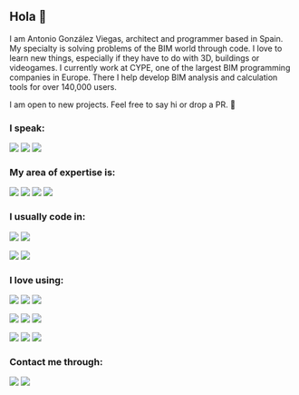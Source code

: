 ## Hola 👋

I am Antonio González Viegas, architect and programmer based in Spain. My specialty is solving problems of the BIM world through code. I love to learn new things, especially if they have to do with 3D, buildings or videogames. I currently work at CYPE, one of the largest BIM programming companies in Europe. There I help develop BIM analysis and calculation tools for over 140,000 users.

I am open to new projects. Feel free to say hi or drop a PR. 🚀

### I speak:

![](https://img.shields.io/static/v1?label&message=English&style=for-the-badge&color=black)
![](https://img.shields.io/static/v1?label&message=Spanish&style=for-the-badge&color=black)
![](https://img.shields.io/static/v1?label&message=German&style=for-the-badge&color=black)

### My area of expertise is:

![](https://img.shields.io/static/v1?label&message=OPEN-BIM&style=for-the-badge&color=black)
![](https://img.shields.io/static/v1?label&message=IFC&style=for-the-badge&color=black)
![](https://img.shields.io/static/v1?label&message=revit&style=for-the-badge&color=black)
![](https://img.shields.io/static/v1?label&message=3D&style=for-the-badge&color=black)

### I usually code in:

![](https://img.shields.io/static/v1?label&logo=javascript&message=JavaScript&style=for-the-badge&color=black&logoColor=yellow)
![](https://img.shields.io/static/v1?label&logo=typescript&message=TypeScript&style=for-the-badge&color=black&logoColor=lightblue)

![](https://img.shields.io/static/v1?label&logo=c-sharp&message=C-Sharp&style=for-the-badge&color=black&logoColor=white)
![](https://img.shields.io/static/v1?label&logo=C&message=C.p.p.&style=for-the-badge&color=black&logoColor=lightblue)

### I love using:

![](https://img.shields.io/static/v1?label&logo=react&message=React&style=for-the-badge&color=black&logoColor=lightblue)
![](https://img.shields.io/static/v1?label&logo=redux&message=Redux&style=for-the-badge&color=black&logoColor=white)
![](https://img.shields.io/static/v1?label&logo=three.js&message=THREE.js&style=for-the-badge&color=black&logoColor=white)

![](https://img.shields.io/static/v1?label&logo=electron&message=electron&style=for-the-badge&color=black&logoColor=lightblue)
![](https://img.shields.io/static/v1?label&logo=unreal-engine&message=UE4&style=for-the-badge&color=black&logoColor=white)
![](https://img.shields.io/static/v1?label&logo=node.js&message=Node&style=for-the-badge&color=black&logoColor=green)

![](https://img.shields.io/static/v1?label&logo=mongodb&message=MongoDB&style=for-the-badge&color=black&logoColor=green)
![](https://img.shields.io/static/v1?label&logo=mysql&message=MySQL&style=for-the-badge&color=black&logoColor=lightblue)
![](https://img.shields.io/static/v1?label&logo=firebase&message=firebase&style=for-the-badge&color=black&logoColor=yellow)

### Contact me through:

[![](https://img.shields.io/static/v1?label&logo=linkedin&message=linkedin&style=for-the-badge&color=black)](https://www.linkedin.com/in/antonio-gonz%C3%A1lez-viegas-8b2326151/)
[![](https://img.shields.io/static/v1?label&logo=twitter&message=twitter&style=for-the-badge&color=black)](https://twitter.com/agviegasBIM)
